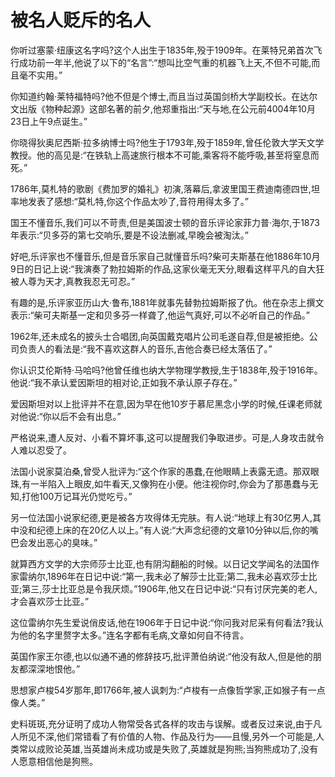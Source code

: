 # 被名人贬斥的名人

你听过塞蒙·纽康这名字吗?这个人出生于1835年,殁于1909年。在莱特兄弟首次飞行成功前一年半,他说了以下的“名言”:“想叫比空气重的机器飞上天,不但不可能,而且毫不实用。”  


你知道约翰·莱特福特吗?他不但是个博士,而且当过英国剑桥大学副校长。在达尔文出版《物种起源》这部名著的前夕,他郑重指出:“天与地,在公元前4004年10月23日上午9点诞生。”  


你晓得狄奥尼西斯·拉多纳博士吗?他生于1793年,殁于1859年,曾任伦敦大学天文学教授。他的高见是:“在铁轨上高速旅行根本不可能,乘客将不能呼吸,甚至将窒息而死。”  


1786年,莫札特的歌剧《费加罗的婚礼》初演,落幕后,拿波里国王费迪南德四世,坦率地发表了感想:“莫札特,你这个作品太吵了,音符用得太多了。”  


国王不懂音乐,我们可以不苛责,但是美国波士顿的音乐评论家菲力普·海尔,于1873年表示:“贝多芬的第七交响乐,要是不设法删减,早晚会被淘汰。”  


好吧,乐评家也不懂音乐,但是音乐家自己就懂音乐吗?柴可夫斯基在他1886年10月9日的日记上说:“我演奏了勃拉姆斯的作品,这家伙毫无天分,眼看这样平凡的自大狂被人尊为天才,真教我忍无可忍。”  


有趣的是,乐评家亚历山大·鲁布,1881年就事先替勃拉姆斯报了仇。他在杂志上撰文表示:“柴可夫斯基一定和贝多芬一样聋了,他运气真好,可以不必听自己的作品。”  


1962年,还未成名的披头士合唱团,向英国戴克唱片公司毛遂自荐,但是被拒绝。公司负责人的看法是:“我不喜欢这群人的音乐,吉他合奏已经太落伍了。”  


你认识艾伦斯特·马哈吗?他曾任维也纳大学物理学教授,生于1838年,殁于1916年。他说:“我不承认爱因斯坦的相对论,正如我不承认原子存在。”  


爱因斯坦对以上批评并不在意,因为早在他10岁于慕尼黑念小学的时候,任课老师就对他说:“你以后不会有出息。”  


严格说来,遭人反对、小看不算坏事,这可以提醒我们争取进步。可是,人身攻击就令人难以忍受了。  


法国小说家莫泊桑,曾受人批评为:“这个作家的愚蠢,在他眼睛上表露无遗。那双眼珠,有一半陷入上眼皮,如牛看天,又像狗在小便。他注视你时,你会为了那愚蠢与无知,打他100万记耳光仍觉吃亏。”  


另一位法国小说家纪德,更是被各方攻得体无完肤。有人说:“地球上有30亿男人,其中没和纪德上床的在20亿人以上。”有人说:“大声念纪德的文章10分钟以后,你的嘴巴会发出恶心的臭味。”  


就算西方文学的大宗师莎士比亚,也有阴沟翻船的时候。以日记文学闻名的法国作家雷纳尔,1896年在日记中说:“第一,我未必了解莎士比亚;第二,我未必喜欢莎士比亚;第三,莎士比亚总是令我厌烦。”1906年,他又在日记中说:“只有讨厌完美的老人,才会喜欢莎士比亚。”  


这位雷纳尔先生爱说俏皮话,他在1906年于日记中说:“你问我对尼采有何看法?我认为他的名字里赘字太多。”连名字都有毛病,文章如何自不待言。  


英国作家王尔德,也以似通不通的修辞技巧,批评萧伯纳说:“他没有敌人,但是他的朋友都深深地恨他。”  


思想家卢梭54岁那年,即1766年,被人讽刺为:“卢梭有一点像哲学家,正如猴子有一点像人类。”  


史料斑斑,充分证明了成功人物常受各式各样的攻击与误解。或者反过来说,由于凡人所见不深,他们常错看了有价值的人物、作品及行为——且慢,另外一个可能是,人类常以成败论英雄,当英雄尚未成功或是失败了,英雄就是狗熊;当狗熊成功了,没有人愿意相信他是狗熊。
  